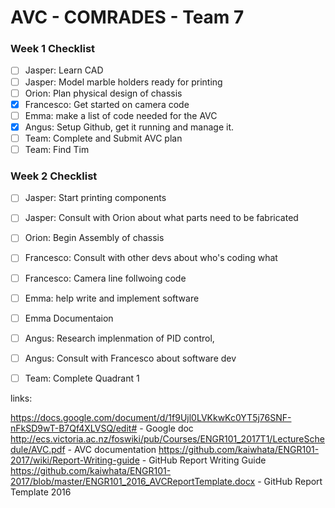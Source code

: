 # AVC - COMRADES - Team 7
### Week 1 Checklist
- [ ] Jasper: Learn CAD
- [ ] Jasper: Model marble holders ready for printing 
- [ ] Orion: Plan physical design of chassis
- [X] Francesco: Get started on camera code
- [ ] Emma: make a list of  code needed for the AVC 
- [X] Angus: Setup Github, get it running and manage it.
- [ ] Team:  Complete and Submit  AVC plan
- [ ] Team: Find Tim

### Week 2 Checklist
- [ ] Jasper: Start printing components
- [ ] Jasper: Consult with Orion about what parts need to be fabricated 
- [ ] Orion: Begin Assembly of chassis
- [ ] Francesco: Consult with other devs about who's coding what
- [ ] Francesco: Camera line follwoing code
- [ ] Emma: help write and implement software
- [ ] Emma Documentaion
- [ ] Angus: Research implenmation of PID control, 
- [ ] Angus: Consult with Francesco about software dev
- [ ] Team: Complete Quadrant 1




links:

https://docs.google.com/document/d/1f9Ujl0LVKkwKc0YT5j76SNF-nFkSD9wT-B7Qf4XLVSQ/edit# - Google doc
http://ecs.victoria.ac.nz/foswiki/pub/Courses/ENGR101_2017T1/LectureSchedule/AVC.pdf - AVC documentation
https://github.com/kaiwhata/ENGR101-2017/wiki/Report-Writing-guide - GitHub Report Writing Guide
https://github.com/kaiwhata/ENGR101-2017/blob/master/ENGR101_2016_AVCReportTemplate.docx - GitHub Report Template 2016
